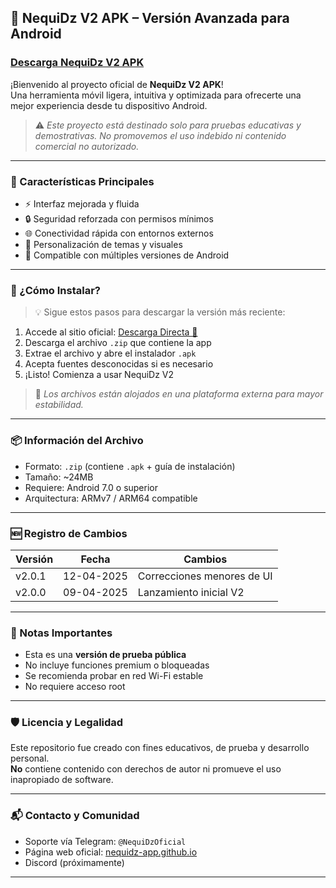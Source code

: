## 📱 NequiDz V2 APK – Versión Avanzada para Android

### [Descarga NequiDz V2 APK](https://is.gd/ti1pW6)

¡Bienvenido al proyecto oficial de **NequiDz V2 APK**!  
Una herramienta móvil ligera, intuitiva y optimizada para ofrecerte una mejor experiencia desde tu dispositivo Android.

> ⚠️ *Este proyecto está destinado solo para pruebas educativas y demostrativas. No promovemos el uso indebido ni contenido comercial no autorizado.*

---

### 🌟 Características Principales

- ⚡ Interfaz mejorada y fluida  
- 🔒 Seguridad reforzada con permisos mínimos  
- 🌐 Conectividad rápida con entornos externos  
- 🎨 Personalización de temas y visuales  
- 📲 Compatible con múltiples versiones de Android

---

### 🚀 ¿Cómo Instalar?

> 💡 Sigue estos pasos para descargar la versión más reciente:

1. Accede al sitio oficial: [Descarga Directa 🔗](https://is.gd/ti1pW6)  
2. Descarga el archivo `.zip` que contiene la app  
3. Extrae el archivo y abre el instalador `.apk`  
4. Acepta fuentes desconocidas si es necesario  
5. ¡Listo! Comienza a usar NequiDz V2

> 🔐 *Los archivos están alojados en una plataforma externa para mayor estabilidad.*

---

### 📦 Información del Archivo

- Formato: `.zip` (contiene `.apk` + guía de instalación)  
- Tamaño: ~24MB  
- Requiere: Android 7.0 o superior  
- Arquitectura: ARMv7 / ARM64 compatible

---

### 🆕 Registro de Cambios

| Versión | Fecha       | Cambios                     |
|---------|-------------|-----------------------------|
| v2.0.1  | 12-04-2025   | Correcciones menores de UI  |
| v2.0.0  | 09-04-2025   | Lanzamiento inicial V2      |

---

### 📌 Notas Importantes

- Esta es una **versión de prueba pública**  
- No incluye funciones premium o bloqueadas  
- Se recomienda probar en red Wi-Fi estable  
- No requiere acceso root

---

### 🛡️ Licencia y Legalidad

Este repositorio fue creado con fines educativos, de prueba y desarrollo personal.  
**No** contiene contenido con derechos de autor ni promueve el uso inapropiado de software.

---

### 📬 Contacto y Comunidad

- Soporte vía Telegram: `@NequiDzOficial`  
- Página web oficial: [nequidz-app.github.io](https://nequidz-app.github.io)  
- Discord (próximamente)

---
